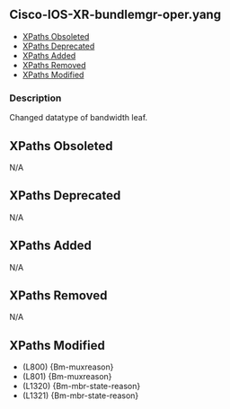 ## Cisco-IOS-XR-bundlemgr-oper.yang

- [XPaths Obsoleted](#xpaths-obsoleted)
- [XPaths Deprecated](#xpaths-deprecated)
- [XPaths Added](#xpaths-added)
- [XPaths Removed](#xpaths-removed)
- [XPaths Modified](#xpaths-modified)

### Description

Changed datatype of bandwidth leaf.

## XPaths Obsoleted

N/A

## XPaths Deprecated

N/A

## XPaths Added

N/A

## XPaths Removed

N/A

## XPaths Modified

- (L800)	{Bm-muxreason}
- (L801)	{Bm-muxreason}
- (L1320)	{Bm-mbr-state-reason}
- (L1321)	{Bm-mbr-state-reason}

